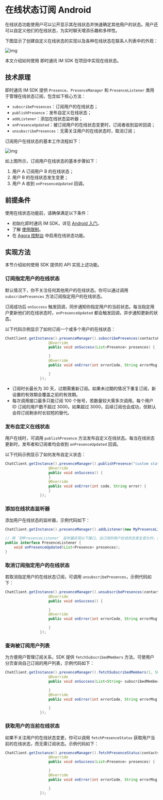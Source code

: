 # 在线状态订阅 Android

在线状态功能使用户可以公开显示其在线状态并快速确定其他用户的状态。用户还可以自定义他们的在线状态，为实时聊天增添乐趣和多样性。

下图显示了创建自定义在线状态的实现以及各种在线状态在联系人列表中的外观：

![img](https://web-cdn.agora.io/docs-files/1655302046418)

本文介绍如何使用 即时通讯 IM SDK 在项目中实现在线状态。

## 技术原理

即时通讯 IM SDK 提供 `Presence`、`PresenceManager` 和 `PresenceListener` 类用于管理在线状态订阅，包含如下核心方法：

- `subscribePresences`：订阅用户的在线状态；
- `publishPresence`：发布自定义在线状态；
- `addListener`：添加在线状态监听器；
- `onPresenceUpdated`：被订阅用户的在线状态变更时，订阅者收到监听回调；
- `unsubscribePresences`：无需关注用户的在线状态时，取消订阅；

订阅用户在线状态的基本工作流程如下：

![img](https://web-cdn.agora.io/docs-files/1655306619037)

如上图所示，订阅用户在线状态的基本步骤如下：

1. 用户 A 订阅用户 B 的在线状态；
2. 用户 B 的在线状态发生变更；
3. 用户 A 收到 `onPresenceUpdated` 回调。

## 前提条件

使用在线状态功能前，请确保满足以下条件：

- 初始化即时通讯 IM SDK，详见 [Android 入门](https://docs.agora.io/en/agora-chat/agora_chat_get_started_android)。
- 了解 [使用限制](https://docs.agora.io/en/agora-chat/agora_chat_limitation)。
- 在 [Agora 控制台](http://console.agora.io/) 中启用在线状态功能。

## 实现方法

本节介绍如何使用 SDK 提供的 API 实现上述功能。

### 订阅指定用户的在线状态

默认情况下，你不关注任何其他用户的在线状态。你可以通过调用 `subscribePresences` 方法订阅指定用户的在线状态。

订阅成功后 `onSuccess` 触发回调，同步通知你指定用户的当前状态。每当指定用户更新他们的在线状态时，`onPresenceUpdated` 都会触发回调，异步通知更新的状态。

以下代码示例显示了如何订阅一个或多个用户的在线状态：

```java
ChatClient.getInstance().presenceManager().subscribePresences(contactsFromServer, 1 * 24 * 3600, new ValueCallBack<List<Presence>>() {
                    @Override
                    public void onSuccess(List<Presence> presences) {

                    }
                    @Override
                    public void onError(int errorCode, String errorMsg) {

                    }
                });
```

- 订阅时长最长为 30 天，过期需重新订阅。如果未过期的情况下重复订阅，新设置的有效期会覆盖之前的有效期。
- 每次调用接口最多只能订阅 100 个账号，若数量较大需多次调用。每个用户 ID 订阅的用户数不超过 3000。如果超过 3000，后续订阅也会成功，但默认会将订阅剩余时长较短的替代。

### 发布自定义在线状态

用户在线时，可调用 `publishPresence` 方法发布自定义在线状态。每当在线状态更新时，发布者和订阅者均会收到 `onPresenceUpdated` 回调。

以下代码示例显示了如何发布自定义状态：

```java
ChatClient.getInstance().presenceManager().publishPresence("custom status", new CallBack() {
                    @Override
                    public void onSuccess() {
                    }
                    @Override
                    public void onError(int code, String error) {
                    }
                });
```

### 添加在线状态监听器

添加用户在线状态的监听器，示例代码如下：

```java
ChatClient.getInstance().presenceManager().addListener(new MyPresenceListener());

// 用 `EMPresenceListener` 监听器实现以下接口。当订阅的用户在线状态发生变化时，会收到`onPresenceUpdated` 回调。
public interface PresenceListener {
    void onPresenceUpdated(List<Presence> presences);
}
```

### 取消订阅指定用户的在线状态

若取消指定用户的在线状态订阅，可调用 `unsubscribePresences`，示例代码如下：

```java
ChatClient.getInstance().presenceManager().unsubscribePresences(contactsFromServer, new CallBack() {
                    @Override
                    public void onSuccess() {

                    }
                    @Override
                    public void onError(int errorCode, String errorMsg) {

                    }
                });
```

### 查询被订阅用户列表

为方便用户管理订阅关系，SDK 提供 `fetchSubscribedMembers` 方法，可使用户分页查询自己订阅的用户列表，示例代码如下：

```java
ChatClient.getInstance().presenceManager().fetchSubscribedMembers(1, 50, new ValueCallBack<List<String>>() {
                    @Override
                    public void onSuccess(List<String> subscribedMembers) {

                    }
                    @Override
                    public void onError(int errorCode, String errorMsg) {

                    }
                });
```

### 获取用户的当前在线状态

如果不关注用户的在线状态变更，你可以调用 `fetchPresenceStatus` 获取用户当前的在线状态，而无需订阅状态。示例代码如下：

```java
ChatClient.getInstance().presenceManager().fetchPresenceStatus(contactsFromServer, new ValueCallBack<List<Presence>>() {
                    @Override
                    public void onSuccess(List<Presence> presences) {

                    }
                    @Override
                    public void onError(int errorCode, String errorMsg) {

                    }
                });
```